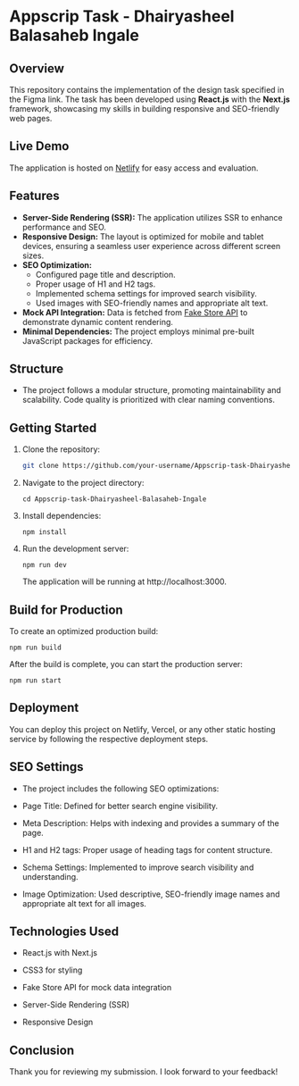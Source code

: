 # Appscrip Task - Dhairyasheel Balasaheb Ingale

## Overview
This repository contains the implementation of the design task specified in the Figma link. The task has been developed using **React.js** with the **Next.js** framework, showcasing my skills in building responsive and SEO-friendly web pages.

## Live Demo
The application is hosted on [Netlify](insert-your-netlify-link-here) for easy access and evaluation.

## Features
- **Server-Side Rendering (SSR):** The application utilizes SSR to enhance performance and SEO.
- **Responsive Design:** The layout is optimized for mobile and tablet devices, ensuring a seamless user experience across different screen sizes.
- **SEO Optimization:** 
  - Configured page title and description.
  - Proper usage of H1 and H2 tags.
  - Implemented schema settings for improved search visibility.
  - Used images with SEO-friendly names and appropriate alt text.
- **Mock API Integration:** Data is fetched from [Fake Store API](https://fakestoreapi.com/) to demonstrate dynamic content rendering.
- **Minimal Dependencies:** The project employs minimal pre-built JavaScript packages for efficiency.

## Structure
- The project follows a modular structure, promoting maintainability and scalability. Code quality is prioritized with clear naming conventions.

## Getting Started
1. Clone the repository:
   ```bash
   git clone https://github.com/your-username/Appscrip-task-Dhairyasheel-Balasaheb-Ingale.git

2. Navigate to the project directory:
  
       cd Appscrip-task-Dhairyasheel-Balasaheb-Ingale

3. Install dependencies:

       npm install

4. Run the development server:
    
       npm run dev

   The application will be running at http://localhost:3000.


 ## Build for Production

   To create an optimized production build:

    npm run build

   After the build is complete, you can start the production server:
    
    npm run start

## Deployment
You can deploy this project on Netlify, Vercel, or any other static hosting service by following the respective deployment steps.

## SEO Settings
- The project includes the following SEO optimizations:

- Page Title: Defined for better search engine visibility.

- Meta Description: Helps with indexing and provides a summary of the page.

- H1 and H2 tags: Proper usage of heading tags for content structure.

- Schema Settings: Implemented to improve search visibility and understanding.

- Image Optimization: Used descriptive, SEO-friendly image names and appropriate alt text for all images.


## Technologies Used
- React.js with Next.js

- CSS3 for styling

- Fake Store API for mock data integration

- Server-Side Rendering (SSR)

- Responsive Design

## Conclusion
Thank you for reviewing my submission. I look forward to your feedback!





  


